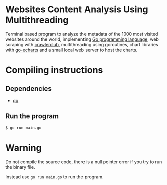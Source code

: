 # Websites Content Analysis Using Multithreading

Terminal based program to analyze the metadata of the 1000 most visited websites around the world, 
implementing [Go programming language](https://go.dev/), web scraping with [crawlerclub](https://github.com/crawlerclub/ce), 
multithreading using goroutines, chart libraries with [go-echarts](https://github.com/go-echarts/go-echarts) 
and a small local web server to host the charts.

# Compiling instructions

## Dependencies

- [go](https://go.dev/dl/)

## Run the program 
```bash
$ go run main.go
```

# Warning

Do not compile the source code, there is a null pointer error if you try to run the binary file.

Instead use `go run main.go` to run the program.
